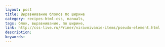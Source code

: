```yaml
---
layout: post
title: Выравнивание блоков по ширине
category: recipes-html-css, manuals, 
tags: блок, выравнивание, по ширине, 
link: http://css-live.ru/Primer/viravnivanie-items/pseudo-element.html
description: 
keywords: 
---
```



